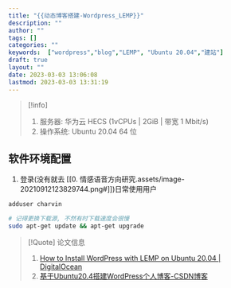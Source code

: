 ```yaml
---
title: "{{动态博客搭建-Wordpress_LEMP}}"
description: ""
author: ""
tags: []
categories: ""
keywords:  ["wordpress","blog","LEMP", "Ubuntu 20.04","建站"]
draft: true
layout: ""
date: 2023-03-03 13:06:08
lastmod: 2023-03-03 13:31:19
---
```



> [!info] 
> 1. 服务器: 华为云 HECS (1vCPUs | 2GiB | 带宽 1 Mbit/s)
> 2. 操作系统: Ubuntu 20.04 64 位

## 软件环境配置

1. 登录(没有就去 [[0. 情感语音方向研究.assets/image-20210912123829744.png#]])日常使用用户

```bash
adduser charvin
```
```bash
# 记得更换下载源, 不然有时下载速度会很慢
sudo apt-get update && apt-get upgrade
```




> [!Quote] 论文信息
>1. [How to Install WordPress with LEMP on Ubuntu 20.04 | DigitalOcean](https://www.digitalocean.com/community/tutorials/how-to-install-wordpress-with-lemp-on-ubuntu-20-04)
>2. [基于Ubuntu20.4搭建WordPress个人博客-CSDN博客](https://blog.csdn.net/TM2022/article/details/124386462)
